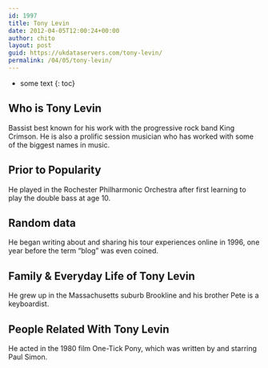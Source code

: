 ```yaml
---
id: 1997
title: Tony Levin
date: 2012-04-05T12:00:24+00:00
author: chito
layout: post
guid: https://ukdataservers.com/tony-levin/
permalink: /04/05/tony-levin/
---
```


* some text
{: toc}
          
          
## Who is  Tony Levin
                  
                  
                  
Bassist best known for his work with the progressive rock band King Crimson. He is also a prolific session musician who has worked with some of the biggest names in music.
                  
                
                
                
## Prior to Popularity 
                  
                  
                  
He played in the Rochester Philharmonic Orchestra after first learning to play the double bass at age 10.
                  
                
                
                
## Random data 
                  
                  
                  
He began writing about and sharing his tour experiences online in 1996, one year before the term &#8220;blog&#8221; was even coined.
                  
                
                
                
## Family & Everyday Life of Tony Levin
                  
                  
                  
He grew up in the Massachusetts suburb Brookline and his brother Pete is a keyboardist.
                  
                
                
                
## People Related With  Tony Levin
                  
                  
                  
He acted in the 1980 film One-Tick Pony, which was written by and starring Paul Simon.
                  
                
              
            
          
          
          
    
    
  
